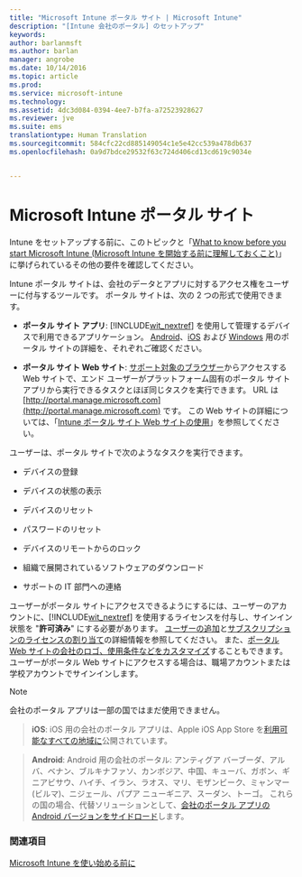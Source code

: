 ```yaml
---
title: "Microsoft Intune ポータル サイト | Microsoft Intune"
description: "[Intune 会社のポータル] のセットアップ"
keywords: 
author: barlanmsft
ms.author: barlan
manager: angrobe
ms.date: 10/14/2016
ms.topic: article
ms.prod: 
ms.service: microsoft-intune
ms.technology: 
ms.assetid: 4dc3d084-0394-4ee7-b7fa-a72523928627
ms.reviewer: jve
ms.suite: ems
translationtype: Human Translation
ms.sourcegitcommit: 584cfc22cd885149054c1e5e42cc539a478db637
ms.openlocfilehash: 0a9d7bdce29532f63c724d406cd13cd619c9034e


---
```


# Microsoft Intune ポータル サイト

Intune をセットアップする前に、このトピックと「[What to know before you start Microsoft Intune (Microsoft Intune を開始する前に理解しておくこと)](what-to-know-before-you-start-microsoft-intune.md)」に挙げられているその他の要件を確認してください。

Intune ポータル サイトは、会社のデータとアプリに対するアクセス権をユーザーに付与するツールです。 ポータル サイトは、次の 2 つの形式で使用できます。

-   **ポータル サイト アプリ**: [!INCLUDE[wit_nextref](../includes/wit_nextref_md.md)] を使用して管理するデバイスで利用できるアプリケーション。 [Android](/Intune/EndUser/using-your-android-device-with-intune)、[iOS](/Intune/EndUser/using-your-ios-or-mac-os-x-device-with-intune) および [Windows](/Intune/EndUser/using-your-windows-device-with-intune) 用のポータル サイトの詳細を、それぞれご確認ください。


- **ポータル サイト Web サイト**: [サポート対象のブラウザー](supported-web-browsers.md)からアクセスする Web サイトで、エンド ユーザーがプラットフォーム固有のポータル サイト アプリから実行できるタスクとほぼ同じタスクを実行できます。 URL は [http://portal.manage.microsoft.com](http://portal.manage.microsoft.com) です。 この Web サイトの詳細については、「[Intune ポータル サイト Web サイトの使用](/Intune/EndUser/using-the-intune-company-portal-website)」を参照してください。

ユーザーは、ポータル サイトで次のようなタスクを実行できます。

-   デバイスの登録

-   デバイスの状態の表示

-   デバイスのリセット

-   パスワードのリセット

-   デバイスのリモートからのロック

-   組織で展開されているソフトウェアのダウンロード

-   サポートの IT 部門への連絡

ユーザーがポータル サイトにアクセスできるようにするには、ユーザーのアカウントに、[!INCLUDE[wit_nextref](../includes/wit_nextref_md.md)] を使用するライセンスを付与し、サインイン状態を "**許可済み**" にする必要があります。 [ユーザーの追加](start-with-a-paid-subscription-to-microsoft-intune-step-3.md)と[サブスクリプションのライセンスの割り当て](start-with-a-paid-subscription-to-microsoft-intune-step-4.md)の詳細情報を参照してください。 また、[ポータル Web サイトの会社のロゴ、使用条件などをカスタマイズ](start-with-a-paid-subscription-to-microsoft-intune-step-7.md)することもできます。 ユーザーがポータル Web サイトにアクセスする場合は、職場アカウントまたは学校アカウントでサインインします。

> [!NOTE]
> 会社のポータル アプリは一部の国ではまだ使用できません。

> __iOS__: iOS 用の会社のポータル アプリは、Apple iOS App Store を[利用可能なすべての地域に](https://go.microsoft.com/fwlink/?linkid=831284)公開されています。

> __Android__: Android 用の会社のポータル: アンティグア バーブーダ、アルバ、ベナン、ブルキナファソ、カンボジア、中国、キューバ、ガボン、ギニアビサウ、ハイチ、イラン、ラオス、マリ、モザンビーク、ミャンマー (ビルマ)、ニジェール、パプア ニューギニア、スーダン、トーゴ。 これらの国の場合、代替ソリューションとして、[会社のポータル アプリの Android バージョンをサイドロード](https://www.microsoft.com/en-us/download/details.aspx?id=49140)します。  

### 関連項目
[Microsoft Intune を使い始める前に](what-to-know-before-you-start-microsoft-intune.md)



<!--HONumber=Oct16_HO3-->


